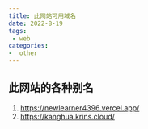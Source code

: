 ```yaml
---
title: 此网站可用域名
date: 2022-8-19
tags:
 - web
categories:
-  other
---
```

## 此网站的各种别名  

1. <https://newlearner4396.vercel.app/>
2. <https://kanghua.krins.cloud/>
